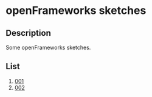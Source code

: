 # openFrameworks sketches

## Description
Some openFrameworks sketches.

## List

1. [001](https://github.com/drewtchrist/openframeworks-sketches/tree/master/first_sketch/src)
2. [002](https://github.com/drewtchrist/openframeworks-sketches/tree/master/sketch002/src)
